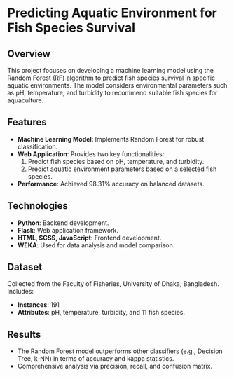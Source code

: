 # Predicting Aquatic Environment for Fish Species Survival

## Overview
This project focuses on developing a machine learning model using the Random Forest (RF) algorithm to predict fish species survival in specific aquatic environments. The model considers environmental parameters such as pH, temperature, and turbidity to recommend suitable fish species for aquaculture.

## Features
- **Machine Learning Model**: Implements Random Forest for robust classification.
- **Web Application**: Provides two key functionalities:
  1. Predict fish species based on pH, temperature, and turbidity.
  2. Predict aquatic environment parameters based on a selected fish species.
- **Performance**: Achieved 98.31% accuracy on balanced datasets.

## Technologies
- **Python**: Backend development.
- **Flask**: Web application framework.
- **HTML, SCSS, JavaScript**: Frontend development.
- **WEKA**: Used for data analysis and model comparison.

## Dataset
Collected from the Faculty of Fisheries, University of Dhaka, Bangladesh. Includes:
- **Instances**: 191
- **Attributes**: pH, temperature, turbidity, and 11 fish species.

## Results
- The Random Forest model outperforms other classifiers (e.g., Decision Tree, k-NN) in terms of accuracy and kappa statistics.
- Comprehensive analysis via precision, recall, and confusion matrix.

